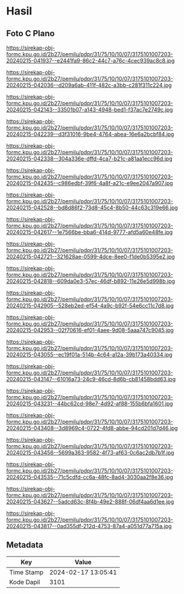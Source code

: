 # Hasil

## Foto C Plano

https://sirekap-obj-formc.kpu.go.id/2b27/pemilu/pdpr/31/75/10/10/07/3175101007203-20240215-041937--e2441fa9-86c2-44c7-a76c-4cec939ac8c8.jpg

https://sirekap-obj-formc.kpu.go.id/2b27/pemilu/pdpr/31/75/10/10/07/3175101007203-20240215-042036--d209a6ab-411f-482c-a3bb-c281f311c224.jpg

https://sirekap-obj-formc.kpu.go.id/2b27/pemilu/pdpr/31/75/10/10/07/3175101007203-20240215-042143--33501b07-a143-4948-bed1-f37ac7e2749c.jpg

https://sirekap-obj-formc.kpu.go.id/2b27/pemilu/pdpr/31/75/10/10/07/3175101007203-20240215-042239--d3f31016-9be4-4764-abea-16e6a2bcbf84.jpg

https://sirekap-obj-formc.kpu.go.id/2b27/pemilu/pdpr/31/75/10/10/07/3175101007203-20240215-042338--304a336e-dffd-4ca7-b21c-a81aa1ecc96d.jpg

https://sirekap-obj-formc.kpu.go.id/2b27/pemilu/pdpr/31/75/10/10/07/3175101007203-20240215-042435--c986edbf-39f6-4a8f-a21c-e9ee2047a907.jpg

https://sirekap-obj-formc.kpu.go.id/2b27/pemilu/pdpr/31/75/10/10/07/3175101007203-20240215-042528--bd8d86f2-73d8-45c4-8b50-44c63c319e66.jpg

https://sirekap-obj-formc.kpu.go.id/2b27/pemilu/pdpr/31/75/10/10/07/3175101007203-20240215-042617--1e7566be-bba6-414d-9777-afd5a60e48fe.jpg

https://sirekap-obj-formc.kpu.go.id/2b27/pemilu/pdpr/31/75/10/10/07/3175101007203-20240215-042721--321628ae-0599-4dce-8ee0-f1de0b5395e2.jpg

https://sirekap-obj-formc.kpu.go.id/2b27/pemilu/pdpr/31/75/10/10/07/3175101007203-20240215-042818--609da0e3-57ec-46df-b892-11e26e5d998b.jpg

https://sirekap-obj-formc.kpu.go.id/2b27/pemilu/pdpr/31/75/10/10/07/3175101007203-20240215-042905--528eb2ed-ef54-4a9c-b92f-54e6cc11c7d8.jpg

https://sirekap-obj-formc.kpu.go.id/2b27/pemilu/pdpr/31/75/10/10/07/3175101007203-20240215-042953--02f70616-ef01-4aee-9d08-5aaa747c9045.jpg

https://sirekap-obj-formc.kpu.go.id/2b27/pemilu/pdpr/31/75/10/10/07/3175101007203-20240215-043055--ec19f01a-514b-4c64-a12a-39b173a40334.jpg

https://sirekap-obj-formc.kpu.go.id/2b27/pemilu/pdpr/31/75/10/10/07/3175101007203-20240215-043147--61016a73-24c9-46cd-8d6b-cb81458bdd63.jpg

https://sirekap-obj-formc.kpu.go.id/2b27/pemilu/pdpr/31/75/10/10/07/3175101007203-20240215-043231--44bc62cd-98e7-4d92-af88-155b6bfa1601.jpg

https://sirekap-obj-formc.kpu.go.id/2b27/pemilu/pdpr/31/75/10/10/07/3175101007203-20240215-043408--3d8969c4-0722-4fd8-abbe-94cd201d7d46.jpg

https://sirekap-obj-formc.kpu.go.id/2b27/pemilu/pdpr/31/75/10/10/07/3175101007203-20240215-043456--5699a363-9582-4f73-af63-0c6ac2db7b1f.jpg

https://sirekap-obj-formc.kpu.go.id/2b27/pemilu/pdpr/31/75/10/10/07/3175101007203-20240215-043535--71c5cdfd-cc6a-48fc-8ad4-3030aa2f8e36.jpg

https://sirekap-obj-formc.kpu.go.id/2b27/pemilu/pdpr/31/75/10/10/07/3175101007203-20240215-043627--5adcd63c-8f4b-49e2-888f-06df4aa6d1ee.jpg

https://sirekap-obj-formc.kpu.go.id/2b27/pemilu/pdpr/31/75/10/10/07/3175101007203-20240215-043817--0ad355df-212d-4753-87a4-a051d77a715a.jpg


## Metadata

| Key        | Value               |
| ---------- | ------------------- |
| Time Stamp | 2024-02-17 13:05:41 |
| Kode Dapil | 3101                |



